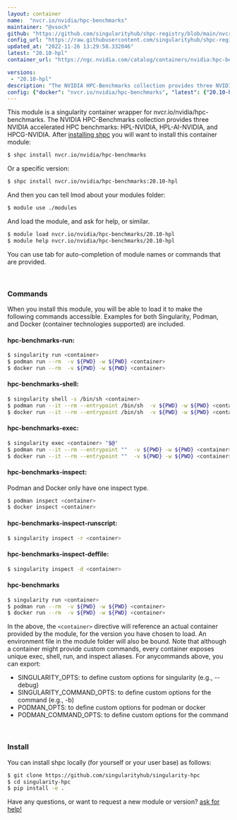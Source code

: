 ```yaml
---
layout: container
name:  "nvcr.io/nvidia/hpc-benchmarks"
maintainer: "@vsoch"
github: "https://github.com/singularityhub/shpc-registry/blob/main/nvcr.io/nvidia/hpc-benchmarks/container.yaml"
config_url: "https://raw.githubusercontent.com/singularityhub/shpc-registry/main/nvcr.io/nvidia/hpc-benchmarks/container.yaml"
updated_at: "2022-11-26 13:29:58.332046"
latest: "20.10-hpl"
container_url: "https://ngc.nvidia.com/catalog/containers/nvidia:hpc-benchmarks/tags"

versions:
 - "20.10-hpl"
description: "The NVIDIA HPC-Benchmarks collection provides three NVIDIA accelerated HPC benchmarks: HPL-NVIDIA, HPL-AI-NVIDIA, and HPCG-NVIDIA."
config: {"docker": "nvcr.io/nvidia/hpc-benchmarks", "latest": {"20.10-hpl": "crane digest nvcr.io/nvidia/hpc-benchmarks:20.10-hpl: unsupported status code 401; body: <html>\r\n<head><title>401 Authorization Required</title></head>\r\n<body bgcolor=\"white\">\r\n<center><h1>401 Authorization Required</h1></center>\r\n<hr><center>nginx/1.14.2</center>\r\n</body>\r\n</html>\r\n"}, "tags": {"20.10-hpl": "crane digest nvcr.io/nvidia/hpc-benchmarks:20.10-hpl: unsupported status code 401; body: <html>\r\n<head><title>401 Authorization Required</title></head>\r\n<body bgcolor=\"white\">\r\n<center><h1>401 Authorization Required</h1></center>\r\n<hr><center>nginx/1.14.2</center>\r\n</body>\r\n</html>\r\n"}, "filter": ["20.10*"], "maintainer": "@vsoch", "url": "https://ngc.nvidia.com/catalog/containers/nvidia:hpc-benchmarks/tags", "description": "The NVIDIA HPC-Benchmarks collection provides three NVIDIA accelerated HPC benchmarks: HPL-NVIDIA, HPL-AI-NVIDIA, and HPCG-NVIDIA.", "features": {"gpu": true}}
---
```


This module is a singularity container wrapper for nvcr.io/nvidia/hpc-benchmarks.
The NVIDIA HPC-Benchmarks collection provides three NVIDIA accelerated HPC benchmarks: HPL-NVIDIA, HPL-AI-NVIDIA, and HPCG-NVIDIA.
After [installing shpc](#install) you will want to install this container module:


```bash
$ shpc install nvcr.io/nvidia/hpc-benchmarks
```

Or a specific version:

```bash
$ shpc install nvcr.io/nvidia/hpc-benchmarks:20.10-hpl
```

And then you can tell lmod about your modules folder:

```bash
$ module use ./modules
```

And load the module, and ask for help, or similar.

```bash
$ module load nvcr.io/nvidia/hpc-benchmarks/20.10-hpl
$ module help nvcr.io/nvidia/hpc-benchmarks/20.10-hpl
```

You can use tab for auto-completion of module names or commands that are provided.

<br>

### Commands

When you install this module, you will be able to load it to make the following commands accessible.
Examples for both Singularity, Podman, and Docker (container technologies supported) are included.

#### hpc-benchmarks-run:

```bash
$ singularity run <container>
$ podman run --rm  -v ${PWD} -w ${PWD} <container>
$ docker run --rm  -v ${PWD} -w ${PWD} <container>
```

#### hpc-benchmarks-shell:

```bash
$ singularity shell -s /bin/sh <container>
$ podman run --it --rm --entrypoint /bin/sh  -v ${PWD} -w ${PWD} <container>
$ docker run --it --rm --entrypoint /bin/sh  -v ${PWD} -w ${PWD} <container>
```

#### hpc-benchmarks-exec:

```bash
$ singularity exec <container> "$@"
$ podman run --it --rm --entrypoint ""  -v ${PWD} -w ${PWD} <container> "$@"
$ docker run --it --rm --entrypoint ""  -v ${PWD} -w ${PWD} <container> "$@"
```

#### hpc-benchmarks-inspect:

Podman and Docker only have one inspect type.

```bash
$ podman inspect <container>
$ docker inspect <container>
```

#### hpc-benchmarks-inspect-runscript:

```bash
$ singularity inspect -r <container>
```

#### hpc-benchmarks-inspect-deffile:

```bash
$ singularity inspect -d <container>
```



#### hpc-benchmarks

```bash
$ singularity run <container>
$ podman run --rm  -v ${PWD} -w ${PWD} <container>
$ docker run --rm  -v ${PWD} -w ${PWD} <container>
```


In the above, the `<container>` directive will reference an actual container provided
by the module, for the version you have chosen to load. An environment file in the
module folder will also be bound. Note that although a container
might provide custom commands, every container exposes unique exec, shell, run, and
inspect aliases. For anycommands above, you can export:

 - SINGULARITY_OPTS: to define custom options for singularity (e.g., --debug)
 - SINGULARITY_COMMAND_OPTS: to define custom options for the command (e.g., -b)
 - PODMAN_OPTS: to define custom options for podman or docker
 - PODMAN_COMMAND_OPTS: to define custom options for the command

<br>

### Install

You can install shpc locally (for yourself or your user base) as follows:

```bash
$ git clone https://github.com/singularityhub/singularity-hpc
$ cd singularity-hpc
$ pip install -e .
```

Have any questions, or want to request a new module or version? [ask for help!](https://github.com/singularityhub/singularity-hpc/issues)